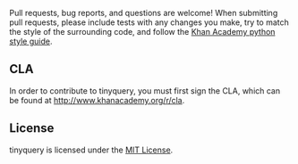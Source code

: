 Pull requests, bug reports, and questions are welcome! When submitting pull
requests, please include tests with any changes you make, try to match the
style of the surrounding code, and follow the
[Khan Academy python style guide](https://github.com/Khan/style-guides/blob/master/style/python.md).

## CLA

In order to contribute to tinyquery, you must first sign the CLA, which can be found at http://www.khanacademy.org/r/cla.

## License

tinyquery is licensed under the [MIT License](http://opensource.org/licenses/MIT).
